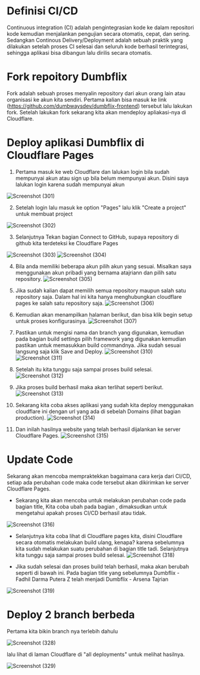 # Definisi CI/CD
Continuous integration (CI) adalah pengintegrasian kode ke dalam repositori kode kemudian menjalankan pengujian secara otomatis, cepat, dan sering. Sedangkan Continous Delivery/Deployment adalah sebuah praktik yang dilakukan setelah proses CI selesai dan seluruh kode berhasil terintegrasi, sehingga aplikasi bisa dibangun lalu dirilis secara otomatis.

# Fork repoitory Dumbflix 
Fork adalah sebuah proses menyalin repository dari akun orang lain atau organisasi ke akun kita sendiri.
Pertama kalian bisa masuk ke link (https://github.com/dumbwaysdev/dumbflix-frontend) tersebut lalu lakukan fork. Setelah lakukan fork sekarang kita akan mendeploy apliakasi-nya di Cloudflare.

# Deploy aplikasi Dumbflix di Cloudflare Pages
1. Pertama masuk ke web Cloudflare dan lalukan login bila sudah mempunyai akun atau sign up bila belum mempunyai akun.
Disini saya lalukan login karena sudah mempunyai akun

![Screenshot (301)](https://user-images.githubusercontent.com/109257850/202968175-0d0b10c2-e5e2-4f6b-a546-35e028e306cf.png)

2. Setelah login lalu masuk ke option "Pages" lalu klik "Create a project" untuk membuat project

![Screenshot (302)](https://user-images.githubusercontent.com/109257850/202968313-58c5cdb3-e3d5-4951-8cf8-252b5a6848f4.png)

3. Selanjutnya Tekan bagian Connect to GitHub, supaya repository di github kita terdeteksi ke Cloudflare Pages

![Screenshot (303)](https://user-images.githubusercontent.com/109257850/202969127-8bb48429-184a-4248-9647-67b6ac9e7063.png)
![Screenshot (304)](https://user-images.githubusercontent.com/109257850/202969147-91ebc777-0189-4d1e-a081-8c6957666fe1.png)

4. Bila anda memiliki beberapa akun pilih akun yang sesuai. Misalkan saya menggunakan akun pribadi yang bernama atajriann dan pilih satu repository.
![Screenshot (305)](https://user-images.githubusercontent.com/109257850/202969411-cc0b3a9b-b285-476b-9538-47e68a26f6dd.png)

5. Jika sudah kalian dapat memilih semua repository maupun salah satu repository saja. Dalam hal ini kita hanya menghubungkan cloudflare pages ke salah satu repository saja.
![Screenshot (306)](https://user-images.githubusercontent.com/109257850/202969511-c8ffad5e-51ab-4344-8dbc-6ca9b04e3ae3.png)

6. Kemudian akan menampilkan halaman berikut, dan bisa klik begin setup untuk proses konfigurasinya.
![Screenshot (307)](https://user-images.githubusercontent.com/109257850/202969768-078d1d0f-08c7-42f6-9e70-bee15d54a807.png)

7. Pastikan untuk mengisi nama dan branch yang digunakan, kemudian pada bagian build settings pilih framework yang digunakan kemudian pastikan untuk memasukkan build commandnya. Jika sudah sesuai langsung saja klik Save and Deploy.
![Screenshot (310)](https://user-images.githubusercontent.com/109257850/202970425-d3958db5-7803-49ab-b8c4-dec002cac847.png)
![Screenshot (311)](https://user-images.githubusercontent.com/109257850/202970437-ef64eddd-e857-4399-a7a3-cb546fb8083e.png)

8. Setelah itu kita tunggu saja sampai proses build selesai.
![Screenshot (312)](https://user-images.githubusercontent.com/109257850/202970622-1ac2ddb4-ef18-439e-975f-b635e6e3c5d5.png)

9. Jika proses build berhasil maka akan terlihat seperti berikut.
![Screenshot (313)](https://user-images.githubusercontent.com/109257850/202971053-f4fd3871-7698-4c80-acc5-6a891d6e1d8e.png)

10. Sekarang kita coba akses aplikasi yang sudah kita deploy menggunakan cloudflare ini dengan url yang ada di sebelah Domains (lihat bagian production).
![Screenshot (314)](https://user-images.githubusercontent.com/109257850/202971282-c659eaf9-9526-4782-b831-96926bd13977.png)

11. Dan inilah hasilnya website yang telah berhasil dijalankan ke server Cloudflare Pages.
![Screenshot (315)](https://user-images.githubusercontent.com/109257850/202971463-8be41468-12b7-4509-8c9e-782db3a021de.png)

# Update Code 
Sekarang akan mencoba mempraktekkan bagaimana cara kerja dari CI/CD, setiap ada perubahan code maka code tersebut akan dikirimkan ke server Cloudflare Pages.

- Sekarang kita akan mencoba untuk melakukan perubahan code pada bagian title, Kita coba ubah pada bagian <title> ... </title>, dimaksudkan untuk mengetahui apakah proses CI/CD berhasil atau tidak.

![Screenshot (316)](https://user-images.githubusercontent.com/109257850/202972094-0d4c5353-27d9-4514-b0c9-eb79444eb08c.png)

- Selanjutnya kita coba lihat di Cloudflare pages kita, disini Cloudflare secara otomatis melakukan build ulang, kenapa? karena sebelumnya kita sudah melakukan suatu perubahan di bagian title tadi. Selanjutnya kita tunggu saja sampai proses build selesai.
![Screenshot (318)](https://user-images.githubusercontent.com/109257850/202972319-9f543d16-8de6-43c3-b50f-5ac7c295f359.png)

- Jika sudah selesai dan proses build telah berhasil, maka akan berubah seperti di bawah ini. Pada bagian title yang sebelumnya Dumbflix - Fadhil Darma Putera Z telah menjadi Dumbflix - Arsena Tajrian

![Screenshot (319)](https://user-images.githubusercontent.com/109257850/202973288-fd74117b-0f3a-4436-a9c0-dc039fab67a9.png)

# Deploy 2 branch berbeda
Pertama kita bikin branch nya terlebih dahulu 

![Screenshot (328)](https://user-images.githubusercontent.com/109257850/203195712-0d63181e-b0df-4cbf-bcdb-ec2746e13ffb.png)

lalu lihat di laman Cloudflare di "all deployments" untuk melihat hasilnya.

![Screenshot (329)](https://user-images.githubusercontent.com/109257850/203195914-daaec2a3-a17d-4bea-bc33-5296c69535b1.png)













